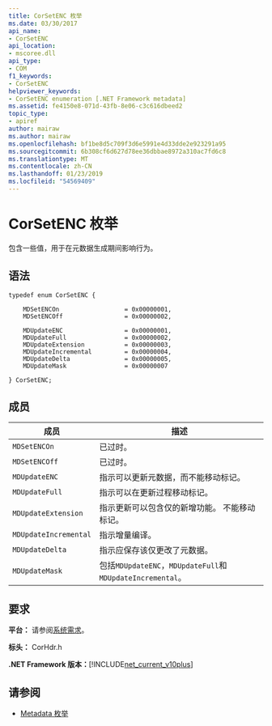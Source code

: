 ```yaml
---
title: CorSetENC 枚举
ms.date: 03/30/2017
api_name:
- CorSetENC
api_location:
- mscoree.dll
api_type:
- COM
f1_keywords:
- CorSetENC
helpviewer_keywords:
- CorSetENC enumeration [.NET Framework metadata]
ms.assetid: fe4150e8-071d-43fb-8e06-c3c616dbeed2
topic_type:
- apiref
author: mairaw
ms.author: mairaw
ms.openlocfilehash: bf1be8d5c709f3d6e5991e4d33dde2e923291a95
ms.sourcegitcommit: 6b308cf6d627d78ee36dbbae8972a310ac7fd6c8
ms.translationtype: MT
ms.contentlocale: zh-CN
ms.lasthandoff: 01/23/2019
ms.locfileid: "54569409"
---
```

# <a name="corsetenc-enumeration"></a>CorSetENC 枚举
包含一些值，用于在元数据生成期间影响行为。  
  
## <a name="syntax"></a>语法  
  
```  
typedef enum CorSetENC {  
  
    MDSetENCOn                  = 0x00000001,  
    MDSetENCOff                 = 0x00000002,  
  
    MDUpdateENC                 = 0x00000001,  
    MDUpdateFull                = 0x00000002,  
    MDUpdateExtension           = 0x00000003,  
    MDUpdateIncremental         = 0x00000004,  
    MDUpdateDelta               = 0x00000005,  
    MDUpdateMask                = 0x00000007  
  
} CorSetENC;  
```  
  
## <a name="members"></a>成员  
  
|成员|描述|  
|------------|-----------------|  
|`MDSetENCOn`|已过时。|  
|`MDSetENCOff`|已过时。|  
|`MDUpdateENC`|指示可以更新元数据，而不能移动标记。|  
|`MDUpdateFull`|指示可以在更新过程移动标记。|  
|`MDUpdateExtension`|指示更新可以包含仅的新增功能。 不能移动标记。|  
|`MDUpdateIncremental`|指示增量编译。|  
|`MDUpdateDelta`|指示应保存该仅更改了元数据。|  
|`MDUpdateMask`|包括`MDUpdateENC`，`MDUpdateFull`和`MDUpdateIncremental`。|  
  
## <a name="requirements"></a>要求  
 **平台：** 请参阅[系统需求](../../../../docs/framework/get-started/system-requirements.md)。  
  
 **标头：** CorHdr.h  
  
 **.NET Framework 版本：**[!INCLUDE[net_current_v10plus](../../../../includes/net-current-v10plus-md.md)]  
  
## <a name="see-also"></a>请参阅
- [Metadata 枚举](../../../../docs/framework/unmanaged-api/metadata/metadata-enumerations.md)
